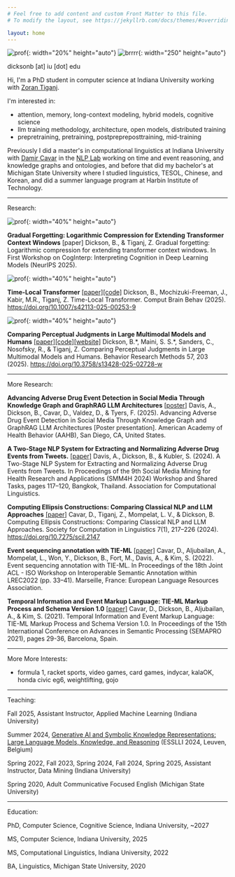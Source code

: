 ```yaml
---
# Feel free to add content and custom Front Matter to this file.
# To modify the layout, see https://jekyllrb.com/docs/themes/#overriding-theme-defaults

layout: home
---
```

![prof](../assets/images/prof2.jpg){: width="20%" height="auto"}
![brrrr](../assets/images/brrrr.jpg){: width="250" height="auto"}

dicksonb [at] iu [dot] edu

Hi, I'm a PhD student in computer science at Indiana University working with [Zoran Tiganj](https://homes.luddy.indiana.edu/ztiganj/).

I'm interested in:

 - attention, memory, long-context modeling, hybrid models, cognitive science
 - llm training methodology, architecture, open models, distributed training
 - prepretraining, pretraining, postprepreposttraining, mid-training

Previously I did a master's in computational linguistics at Indiana University with [Damir Cavar](https://damir.cavar.me/) in the [NLP Lab](https://nlp-lab.org/) working on time and event reasoning, and knowledge graphs and ontologies, and before that did my bachelor's at Michigan State University where I studied linguistics, TESOL, Chinese, and Korean, and did a summer language program at Harbin Institute of Technology.

---

Research:

![prof](../assets/images/sith.png){: width="40%" height="auto"}

**Gradual Forgetting: Logarithmic Compression for Extending Transformer Context Windows** \[paper\] Dickson, B., & Tiganj, Z. Gradual forgetting: Logarithmic compression for extending transformer context windows. In First Workshop on CogInterp: Interpreting Cognition in Deep Learning Models (NeurIPS 2025). 

![prof](../assets/images/timelocal.png){: width="40%" height="auto"}

**Time-Local Transformer** [[paper]](https://link.springer.com/article/10.1007/s42113-025-00253-9)[[code]](https://github.com/cogneuroai/time-local-transformer) Dickson, B., Mochizuki-Freeman, J., Kabir, M.R., Tiganj, Z. Time-Local Transformer. Comput Brain Behav (2025). https://doi.org/10.1007/s42113-025-00253-9

![prof](../assets/images/rock.png){: width="40%" height="auto"}

**Comparing Perceptual Judgments in Large Multimodal Models and Humans** [[paper]](https://link.springer.com/article/10.3758/s13428-025-02728-w)[[code]](https://github.com/cogneuroai/multimodal-models-rock)[[website]](https://cognlp.com) Dickson, B.\*, Maini, S. S.\*, Sanders, C., Nosofsky, R., & Tiganj, Z. Comparing Perceptual Judgments in Large Multimodal Models and Humans. Behavior Research Methods 57, 203 (2025). https://doi.org/10.3758/s13428-025-02728-w


---

More Research:

**Advancing Adverse Drug Event Detection in Social Media Through Knowledge Graph and GraphRAG LLM Architectures** [[poster]](../assets/ade.pdf) Davis, A., Dickson, B., Cavar, D., Valdez, D., & Tyers, F. (2025). Advancing Adverse Drug Event Detection in Social Media Through Knowledge Graph and GraphRAG LLM Architectures [Poster presentation]. American Academy of Health Behavior (AAHB), San Diego, CA, United States.

**A Two-Stage NLP System for Extracting and Normalizing Adverse Drug Events from Tweets.** [[paper]](https://aclanthology.org/2024.smm4h-1.27.pdf) Davis, A., Dickson, B., & Kubler, S. (2024). A Two-Stage NLP System for Extracting and Normalizing Adverse Drug Events from Tweets. In Proceedings of the 9th Social Media Mining for Health Research and Applications (SMM4H 2024) Workshop and Shared Tasks, pages 117–120, Bangkok, Thailand. Association for Computational Linguistics. 

**Computing Ellipsis Constructions: Comparing Classical NLP and LLM Approaches** [[paper]](https://openpublishing.library.umass.edu/scil/article/id/2147/) Cavar, D., Tiganj, Z., Mompelat, L. V., & Dickson, B. Computing Ellipsis Constructions: Comparing Classical NLP and LLM Approaches. Society for Computation in Linguistics 7(1), 217–226 (2024). https://doi.org/10.7275/scil.2147

**Event sequencing annotation with TIE-ML** [[paper]](https://aclanthology.org/2022.isa-1.5/) Cavar, D., Aljubailan, A., Mompelat, L., Won, Y., Dickson, B., Fort, M., Davis, A., & Kim, S. (2022). Event sequencing annotation with TIE-ML. In Proceedings of the 18th Joint ACL - ISO Workshop on Interoperable Semantic Annotation within LREC2022 (pp. 33–41). Marseille, France: European Language Resources Association.

**Temporal Information and Event Markup Language: TIE-ML Markup Process and Schema Version 1.0** [[paper]](https://www.thinkmind.org/index.php?view=article&articleid=semapro_2021_1_60_30029) Cavar, D., Dickson, B., Aljubailan, A., & Kim, S. (2021). Temporal Information and Event Markup Language: TIE-ML Markup Process and Schema Version 1.0. In Proceedings of the 15th International Conference on Advances in Semantic Processing (SEMAPRO 2021), pages 29-36, Barcelona, Spain.

---

More More Interests:

 -  formula 1, racket sports, video games, card games, indycar, kalaOK, honda civic eg6, weightlifting, gojo 

--- 


Teaching:

Fall 2025, Assistant Instructor, Applied Machine Learning (Indiana University)

Summer 2024, [Generative AI and Symbolic Knowledge Representations: Large Language Models, Knowledge, and Reasoning](https://damir.cavar.me/ESSLLI24_LLM_KG.github.io/) (ESSLLI 2024, Leuven, Belgium)

Spring 2022, Fall 2023, Spring 2024, Fall 2024, Spring 2025, Assistant Instructor, Data Mining (Indiana University)

Spring 2020, Adult Communicative Focused English (Michigan State University)

---


Education:

PhD, Computer Science, Cognitive Science, Indiana University, ~2027


MS, Computer Science, Indiana University, 2025


MS, Computational Linguistics, Indiana University, 2022


BA, Linguistics, Michigan State University, 2020

